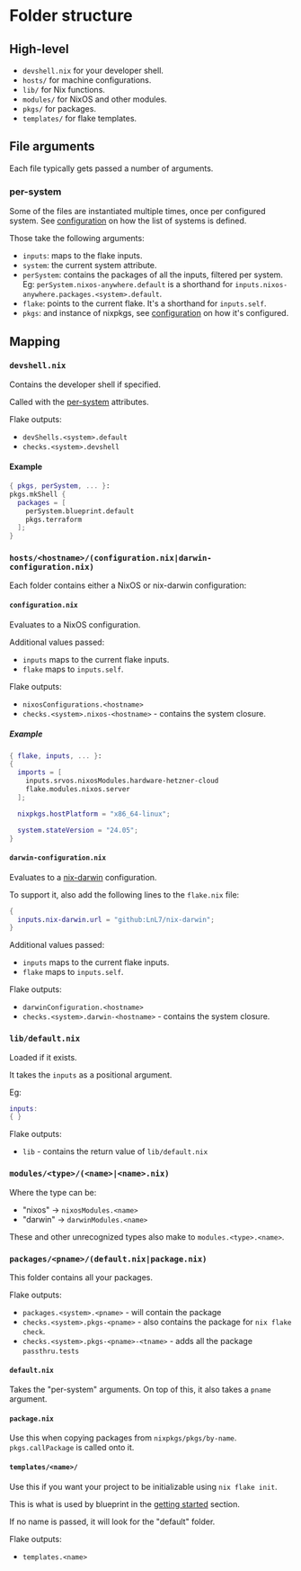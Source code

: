 # Folder structure

## High-level

* `devshell.nix` for your developer shell.
* `hosts/` for machine configurations.
* `lib/` for Nix functions.
* `modules/` for NixOS and other modules.
* `pkgs/` for packages. 
* `templates/` for flake templates.

## File arguments

Each file typically gets passed a number of arguments.

### per-system

Some of the files are instantiated multiple times, once per configured system. See [configuration](configuration.md) on how the list of systems is defined.

Those take the following arguments:

* `inputs`: maps to the flake inputs.
* `system`: the current system attribute.
* `perSystem`: contains the packages of all the inputs, filtered per system.
    Eg: `perSystem.nixos-anywhere.default` is a shorthand for `inputs.nixos-anywhere.packages.<system>.default`.
* `flake`: points to the current flake. It's a shorthand for `inputs.self`.
* `pkgs`: and instance of nixpkgs, see [configuration](configuration.md) on how it's configured.

## Mapping

### `devshell.nix`

Contains the developer shell if specified.

Called with the [per-system](#per-system) attributes.

Flake outputs:
* `devShells.<system>.default`
* `checks.<system>.devshell`

#### Example

```nix
{ pkgs, perSystem, ... }:
pkgs.mkShell {
  packages = [
    perSystem.blueprint.default
    pkgs.terraform
  ];
}
```

### `hosts/<hostname>/(configuration.nix|darwin-configuration.nix)` 

Each folder contains either a NixOS or nix-darwin configuration:

#### `configuration.nix`

Evaluates to a NixOS configuration.

Additional values passed:
* `inputs` maps to the current flake inputs.
* `flake` maps to `inputs.self`.

Flake outputs:
* `nixosConfigurations.<hostname>`
* `checks.<system>.nixos-<hostname>` - contains the system closure.

##### Example

```nix
{ flake, inputs, ... }:
{
  imports = [
    inputs.srvos.nixosModules.hardware-hetzner-cloud
    flake.modules.nixos.server
  ];

  nixpkgs.hostPlatform = "x86_64-linux";

  system.stateVersion = "24.05";
}
```

#### `darwin-configuration.nix`

Evaluates to a [nix-darwin](https://github.com/LnL7/nix-darwin) configuration.

To support it, also add the following lines to the `flake.nix` file:
```nix
{
  inputs.nix-darwin.url = "github:LnL7/nix-darwin";
}
```

Additional values passed:
* `inputs` maps to the current flake inputs.
* `flake` maps to `inputs.self`.

Flake outputs:
* `darwinConfiguration.<hostname>`
* `checks.<system>.darwin-<hostname>` - contains the system closure.

### `lib/default.nix`

Loaded if it exists.

It takes the `inputs` as a positional argument.

Eg:
```nix
inputs:
{ }
```

Flake outputs:
* `lib` - contains the return value of `lib/default.nix`

### `modules/<type>/(<name>|<name>.nix)`

Where the type can be:

* "nixos" → `nixosModules.<name>`
* "darwin" → `darwinModules.<name>`

These and other unrecognized types also make to `modules.<type>.<name>`.

### `packages/<pname>/(default.nix|package.nix)`

This folder contains all your packages.

Flake outputs:
* `packages.<system>.<pname>` - will contain the package
* `checks.<system>.pkgs-<pname>` - also contains the package for `nix flake check`.
* `checks.<system>.pkgs-<pname>-<tname>` - adds all the package `passthru.tests`

#### `default.nix`

Takes the "per-system" arguments. On top of this, it also takes a `pname`
argument.

#### `package.nix`

Use this when copying packages from `nixpkgs/pkgs/by-name`. `pkgs.callPackage` is called onto it.

#### `templates/<name>/`

Use this if you want your project to be initializable using `nix flake init`.

This is what is used by blueprint in the [getting started](getting-started.md) section.

If no name is passed, it will look for the "default" folder.

Flake outputs:
* `templates.<name>`
